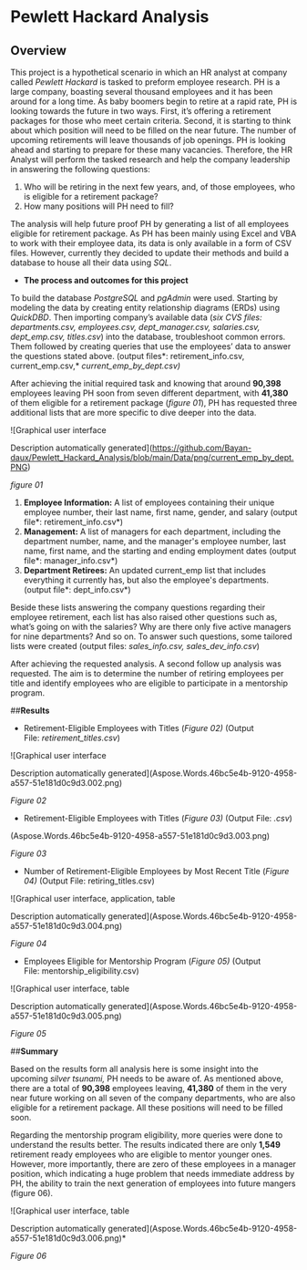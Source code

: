 ﻿# **Pewlett Hackard Analysis**

## **Overview**

This project is a hypothetical scenario in which an HR analyst at company called *Pewlett Hackard* is tasked to preform employee research. PH is a large company, boasting several thousand employees and it has been around for a long time. As baby boomers begin to retire at a rapid rate, PH is looking towards the future in two ways. First, it’s offering a retirement packages for those who meet certain criteria. Second, it is starting to think about which position will need to be filled on the near future. The number of upcoming retirements will leave thousands of job openings. PH is looking ahead and starting to prepare for these many vacancies. Therefore, the HR Analyst will perform the tasked research and help the company leadership in answering the following questions: 

1. Who will be retiring in the next few years, and, of those employees, 
   who is eligible for a retirement package?
1. How many positions will PH need to fill?

The analysis will help future proof PH by generating a list of all employees eligible for retirement package. As PH has been mainly using Excel and VBA to work with their employee data, its data is only available in a form of CSV files. However, currently they decided to update their methods and build a database to house all their data using *SQL*.  

- **The process and outcomes for this project**

To build the database *PostgreSQL* and *pgAdmin* were used. Starting by modeling the data by creating entity relationship diagrams (ERDs) using *QuickDBD*. Then importing company’s available data (*six CVS files: departments.csv, employees.csv, dept\_manager.csv, salaries.csv, dept\_emp.csv, titles.csv*) into the database, troubleshoot common errors. Them followed by creating queries that use the employees’ data to answer the questions stated above. (output files*: retirement\_info.csv, current\_emp.csv,* *current\_emp\_by\_dept.csv)*

After achieving the initial required task and knowing that around **90,398** employees leaving PH soon from seven different department, with **41,380** of them eligible for a retirement package (*figure 01*), PH has requested three additional lists that are more specific to dive deeper into the data. 

![Graphical user interface

Description automatically generated](https://github.com/Bayan-daux/Pewlett_Hackard_Analysis/blob/main/Data/png/current_emp_by_dept.PNG)

*figure 01*

1. **Employee Information:** A list of employees containing their unique employee number, their last name, first name, gender, and salary (output file*: retirement\_info.csv*) 
1. **Management:** A list of managers for each department, including the department number, name, and the manager's employee number, last name, first name, and the starting and ending employment dates (output file*: manager\_info.csv*)
1. **Department Retirees:** An updated current\_emp list that includes everything it currently has, but also the employee's departments. (output file*: dept\_info.csv*)

Beside these lists answering the company questions regarding their employee retirement, each list has also raised other questions such as, what’s going on with the salaries? Why are there only five active managers for nine departments? And so on. To answer such questions, some tailored lists were created (output files: *sales\_info.csv, sales\_dev\_info.csv*)

After achieving the requested analysis. A second follow up analysis was requested. The aim is to determine the number of retiring employees per title and identify employees who are eligible to participate in a mentorship program. 

##**Results**

- Retirement-Eligible Employees with Titles (*Figure 02)* (Output File: *retirement\_titles.csv*)

![Graphical user interface

Description automatically generated](Aspose.Words.46bc5e4b-9120-4958-a557-51e181d0c9d3.002.png)

*Figure 02*

- Retirement-Eligible Employees with Titles (*Figure 03)* (Output File: *.csv*) 

(Aspose.Words.46bc5e4b-9120-4958-a557-51e181d0c9d3.003.png)

*Figure 03*

- Number of Retirement-Eligible Employees by Most Recent Title (*Figure 04)* (Output File: retiring\_titles.csv)

![Graphical user interface, application, table

Description automatically generated](Aspose.Words.46bc5e4b-9120-4958-a557-51e181d0c9d3.004.png)

*Figure 04*

- Employees Eligible for Mentorship Program (*Figure 05)* (Output File: mentorship\_eligibility.csv)

![Graphical user interface, table

Description automatically generated](Aspose.Words.46bc5e4b-9120-4958-a557-51e181d0c9d3.005.png)

*Figure 05*

##**Summary**

Based on the results form all analysis here is some insight into the upcoming *silver tsunami,* PH needs to be aware of. As mentioned above, there are a total of **90,398** employees leaving, **41,380** of them in the very near future working on all seven of the company departments, who are also eligible for a retirement package. All these positions will need to be filled soon. 

Regarding the mentorship program eligibility, more queries were done to understand the results better. The results indicated there are only **1,549** retirement ready employees who are eligible to mentor younger ones. However, more importantly, there are zero of these employees in a manager position, which indicating a huge problem that needs immediate address by PH, the ability to train the next generation of employees into future mangers (figure 06).

![Graphical user interface, table

Description automatically generated](Aspose.Words.46bc5e4b-9120-4958-a557-51e181d0c9d3.006.png)*

*Figure 06*
